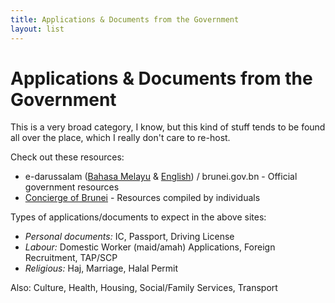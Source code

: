 ```yaml
---
title: Applications & Documents from the Government
layout: list
---
```


# Applications & Documents from the Government

This is a very broad category, I know, but this kind of stuff tends to be found all over the place, which I really don't care to re-host.

Check out these resources:

* e-darussalam ([Bahasa Melayu](https://brunei.gov.bn/bm/SitePages/Home-Government.aspx) & [English](https://brunei.gov.bn/en/SitePages/Home-Government.aspx)) / brunei.gov.bn - Official government resources
* [Concierge of Brunei](http://safwanah.wixsite.com/conciergeofbrunei/single-post/2015/08/20/summary-of-posts) - Resources compiled by individuals

Types of applications/documents to expect in the above sites:

* <em>Personal documents:</em> IC, Passport, Driving License
* <em>Labour:</em> Domestic Worker (maid/amah) Applications, Foreign Recruitment, TAP/SCP
* <em>Religious:</em> Haj, Marriage, Halal Permit

Also: Culture, Health, Housing, Social/Family Services, Transport